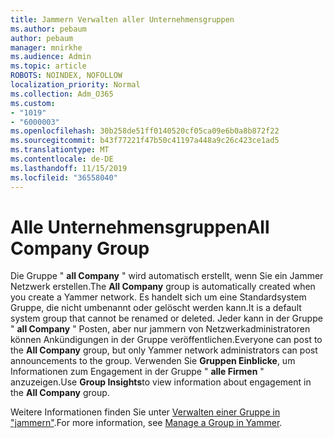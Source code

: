 ```yaml
---
title: Jammern Verwalten aller Unternehmensgruppen
ms.author: pebaum
author: pebaum
manager: mnirkhe
ms.audience: Admin
ms.topic: article
ROBOTS: NOINDEX, NOFOLLOW
localization_priority: Normal
ms.collection: Adm_O365
ms.custom:
- "1019"
- "6000003"
ms.openlocfilehash: 30b258de51ff0140520cf05ca09e6b0a8b872f22
ms.sourcegitcommit: b43f77221f47b50c41197a448a9c26c423ce1ad5
ms.translationtype: MT
ms.contentlocale: de-DE
ms.lasthandoff: 11/15/2019
ms.locfileid: "36558040"
---
```

# <a name="all-company-group"></a><span data-ttu-id="7f5d7-102">Alle Unternehmensgruppen</span><span class="sxs-lookup"><span data-stu-id="7f5d7-102">All Company Group</span></span>

<span data-ttu-id="7f5d7-103">Die Gruppe " **all Company** " wird automatisch erstellt, wenn Sie ein Jammer Netzwerk erstellen.</span><span class="sxs-lookup"><span data-stu-id="7f5d7-103">The **All Company** group is automatically created when you create a Yammer network.</span></span> <span data-ttu-id="7f5d7-104">Es handelt sich um eine Standardsystem Gruppe, die nicht umbenannt oder gelöscht werden kann.</span><span class="sxs-lookup"><span data-stu-id="7f5d7-104">It is a default system group that cannot be renamed or deleted.</span></span> <span data-ttu-id="7f5d7-105">Jeder kann in der Gruppe " **all Company** " Posten, aber nur jammern von Netzwerkadministratoren können Ankündigungen in der Gruppe veröffentlichen.</span><span class="sxs-lookup"><span data-stu-id="7f5d7-105">Everyone can post to the **All Company** group, but only Yammer network administrators can post announcements to the group.</span></span> <span data-ttu-id="7f5d7-106">Verwenden Sie **Gruppen Einblicke**, um Informationen zum Engagement in der Gruppe " **alle Firmen** " anzuzeigen.</span><span class="sxs-lookup"><span data-stu-id="7f5d7-106">Use **Group Insights**to view information about engagement in the **All Company** group.</span></span>

<span data-ttu-id="7f5d7-107">Weitere Informationen finden Sie unter [Verwalten einer Gruppe in "jammern"](https://support.office.com/article/Manage-a-group-in-Yammer-6e05c6d6-5548-4c88-89cd-e6757a514ef2).</span><span class="sxs-lookup"><span data-stu-id="7f5d7-107">For more information, see [Manage a Group in Yammer](https://support.office.com/article/Manage-a-group-in-Yammer-6e05c6d6-5548-4c88-89cd-e6757a514ef2).</span></span>
